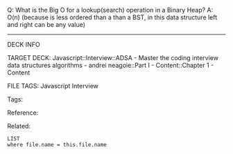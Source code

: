 Q: What is the Big O for a lookup(search) operation in a Binary Heap?
A: O(n) (because is less ordered than a than a BST, in this data structure left and right can be any value)
<!--ID: 1690026322362-->

---

DECK INFO

TARGET DECK: Javascript::Interview::ADSA - Master the coding interview data structures algorithms - andrei neagoie::Part I - Content::Chapter 1 - Content

FILE TAGS: Javascript Interview

Tags:

Reference:

Related:

```dataview
LIST
where file.name = this.file.name
```
